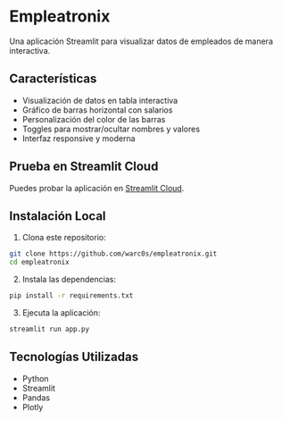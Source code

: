 # Empleatronix

Una aplicación Streamlit para visualizar datos de empleados de manera interactiva.

## Características

- Visualización de datos en tabla interactiva
- Gráfico de barras horizontal con salarios
- Personalización del color de las barras
- Toggles para mostrar/ocultar nombres y valores
- Interfaz responsive y moderna

## Prueba en Streamlit Cloud

Puedes probar la aplicación en [Streamlit Cloud](https://empleatronix-mge.streamlit.app).

## Instalación Local

1. Clona este repositorio:
```bash
git clone https://github.com/warc0s/empleatronix.git
cd empleatronix
```

2. Instala las dependencias:
```bash
pip install -r requirements.txt
```

3. Ejecuta la aplicación:
```bash
streamlit run app.py
```

## Tecnologías Utilizadas

- Python
- Streamlit
- Pandas
- Plotly
